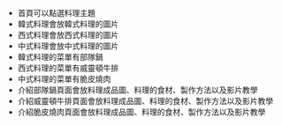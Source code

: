 <ul>
<li>首頁可以點選料理主題</li>
<li>韓式料理會放韓式料理的圖片</li>
<li>西式料理會放西式料理的圖片</li>
<li>中式料理會放中式料理的圖片</li>
<li>韓式料理的菜單有部隊鍋</li>
<li>西式料理的菜單有威靈頓牛排</li>
<li>中式料理的菜單有脆皮燒肉</li>
<li>介紹部隊鍋頁面會放料理成品圖、料理的食材、製作方法以及影片教學</li>
<li>介紹威靈頓牛排頁面會放料理成品圖、料理的食材、製作方法以及影片教學</li>
<li>介紹脆皮燒肉頁面會放料理成品圖、料理的食材、製作方法以及影片教學</li>
</ul>
